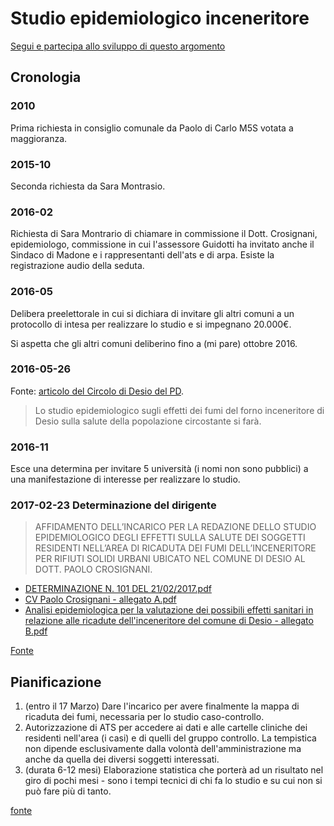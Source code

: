 # Studio epidemiologico inceneritore

[Segui e partecipa allo sviluppo di questo argomento](https://github.com/open-comune/conosci-desio/issues/7)

## Cronologia

### 2010

Prima richiesta in consiglio comunale da Paolo di Carlo M5S votata a maggioranza.

### 2015-10

Seconda richiesta da Sara Montrasio.

### 2016-02

Richiesta di Sara Montrario di chiamare in commissione il Dott. Crosignani, epidemiologo, commissione in cui l'assessore Guidotti ha invitato anche il Sindaco di Madone e i rappresentanti dell'ats e di arpa. Esiste la registrazione audio della seduta.

### 2016-05

Delibera preelettorale in cui si dichiara di invitare gli altri comuni a un protocollo di intesa per realizzare lo studio e si impegnano 20.000€.

Si aspetta che gli altri comuni deliberino fino a (mi pare) ottobre 2016.

### 2016-05-26

Fonte: [articolo del Circolo di Desio del PD](http://www.pddesio.com/forno-ok-allo-studio-sui-fumi/).

> Lo studio epidemiologico sugli effetti dei fumi del forno inceneritore di Desio sulla salute della popolazione circostante si farà.

### 2016-11

Esce una determina per invitare 5 università (i nomi non sono pubblici) a una manifestazione di interesse per realizzare lo studio.

### 2017-02-23 Determinazione del dirigente

> AFFIDAMENTO DELL’INCARICO PER LA REDAZIONE DELLO STUDIO EPIDEMIOLOGICO DEGLI EFFETTI SULLA SALUTE DEI SOGGETTI RESIDENTI NELL’AREA DI RICADUTA DEI FUMI DELL’INCENERITORE PER RIFIUTI SOLIDI URBANI UBICATO NEL COMUNE DI DESIO AL DOTT. PAOLO CROSIGNANI.

- [DETERMINAZIONE N. 101 DEL 21/02/2017.pdf](https://github.com/open-comune/conosci-desio/files/839742/det_00101_21-02-2017.pdf)
- [CV Paolo Crosignani - allegato A.pdf](https://github.com/open-comune/conosci-desio/files/839734/allegato.A.pdf)
- [Analisi epidemiologica per la valutazione dei possibili effetti sanitari in relazione alle ricadute dell'inceneritore del comune di Desio - allegato B.pdf](https://github.com/open-comune/conosci-desio/files/840836/1489393770781_allegato.B.pdf)

[Fonte](http://desio.trasparenza-valutazione-merito.it/web/albo/storico-atti/-/papca/display/3080500?p_auth=HWPr3YMc)

## Pianificazione

1. (entro il 17 Marzo) Dare l'incarico per avere finalmente la mappa di ricaduta dei fumi, necessaria per lo studio caso-controllo.
2. Autorizzazione di ATS per accedere ai dati e alle cartelle cliniche dei residenti nell'area (i casi) e di quelli del gruppo controllo. La tempistica non dipende esclusivamente dalla volontà dell'amministrazione ma anche da quella dei diversi soggetti interessati.
3. (durata 6-12 mesi) Elaborazione statistica che porterà ad un risultato nel giro di pochi mesi - sono i tempi tecnici di chi fa lo studio e su cui non si può fare più di tanto.

[fonte](https://www.facebook.com/groups/823777737638221/permalink/1750768191605833/?comment_id=1751322671550385&reply_comment_id=1751501774865808&comment_tracking=%7B%22tn%22%3A%22R%22%7D)
